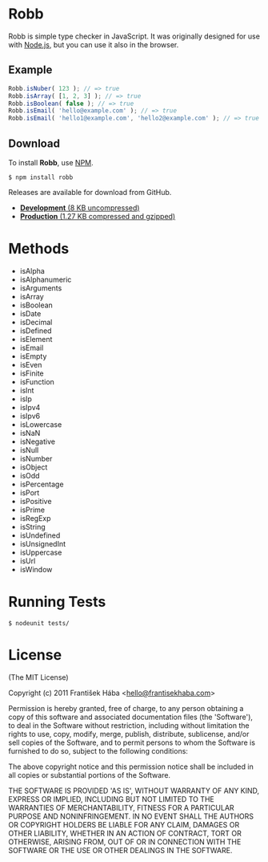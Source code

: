# Robb

Robb is simple type checker in JavaScript. It was originally designed for use with [Node.js](http://nodejs.org/), but you can use it also in the browser.

## Example

```javascript
Robb.isNuber( 123 ); // => true
Robb.isArray( [1, 2, 3] ); // => true
Robb.isBoolean( false ); // => true
Robb.isEmail( 'hello@example.com' ); // => true
Robb.isEmail( 'hello1@example.com', 'hello2@example.com' ); // => true
```

## Download

To install **Robb**, use [NPM](http://npmjs.org/).

```
$ npm install robb
```

Releases are available for download from GitHub.

* [**Development** (8 KB uncompressed)](https://github.com/downloads/Baggz/Robb/robb.js)
* [**Production** (1.27 KB compressed and gzipped)](https://github.com/downloads/Baggz/Robb/robb.min.js)

# Methods

* isAlpha
* isAlphanumeric
* isArguments
* isArray
* isBoolean
* isDate
* isDecimal
* isDefined
* isElement
* isEmail
* isEmpty
* isEven
* isFinite
* isFunction
* isInt
* isIp
* isIpv4
* isIpv6
* isLowercase
* isNaN
* isNegative
* isNull
* isNumber
* isObject
* isOdd
* isPercentage
* isPort
* isPositive
* isPrime
* isRegExp
* isString
* isUndefined
* isUnsignedInt
* isUppercase
* isUrl
* isWindow

# Running Tests

```
$ nodeunit tests/
```

# License

(The MIT License)

Copyright (c) 2011 František Hába &lt;hello@frantisekhaba.com&gt;

Permission is hereby granted, free of charge, to any person obtaining a copy of this software and associated documentation files (the 'Software'), to deal in the Software without restriction, including without limitation the rights to use, copy, modify, merge, publish, distribute, sublicense, and/or sell copies of the Software, and to permit persons to whom the Software is furnished to do so, subject to the following conditions:

The above copyright notice and this permission notice shall be included in all copies or substantial portions of the Software.

THE SOFTWARE IS PROVIDED 'AS IS', WITHOUT WARRANTY OF ANY KIND, EXPRESS OR IMPLIED, INCLUDING BUT NOT LIMITED TO THE WARRANTIES OF MERCHANTABILITY, FITNESS FOR A PARTICULAR PURPOSE AND NONINFRINGEMENT. IN NO EVENT SHALL THE AUTHORS OR COPYRIGHT HOLDERS BE LIABLE FOR ANY CLAIM, DAMAGES OR OTHER LIABILITY, WHETHER IN AN ACTION OF CONTRACT, TORT OR OTHERWISE, ARISING FROM, OUT OF OR IN CONNECTION WITH THE SOFTWARE OR THE USE OR OTHER DEALINGS IN THE SOFTWARE.